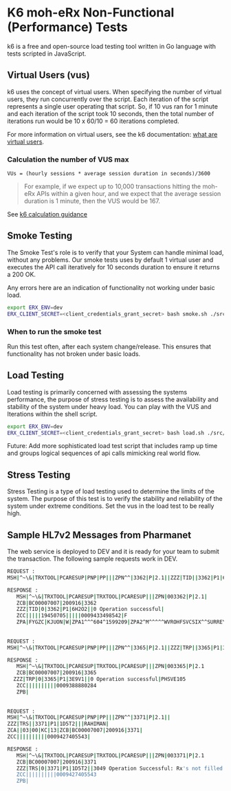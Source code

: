 # K6 moh-eRx Non-Functional (Performance) Tests

k6 is a free and open-source load testing tool written in Go language with tests scripted in JavaScript.

## Virtual Users (vus)

k6 uses the concept of virtual users. When specifying the number of virtual users, they run concurrently over the script. Each iteration of the script represents a single user operating that script. So, if 10 vus ran for 1 minute and each iteration of the script took 10 seconds, then the total number of iterations run would be 10 x 60/10 = 60 iterations completed.

For more information on virtual users, see the k6 documentation: [what are virtual users](https://k6.io/docs/cloud/cloud-faq/what-are-vus-virtual-users).

### Calculation the number of VUS max

```code
VUs = (hourly sessions * average session duration in seconds)/3600
```

> For example, if we expect up to 10,000 transactions hitting the moh-eRx APIs within a given hour, and we expect that the average session duration is 1 minute, then the VUS would be 167.

See [k6 calculation guidance](https://k6.io/docs/cloud/cloud-faq/what-are-vus-virtual-users)

## Smoke Testing

The Smoke Test's role is to verify that your System can handle minimal load, without any problems. 
Our smoke tests uses by default 1 virtual user and executes the API call iteratively for 10 seconds duration to ensure it returns a 200 OK.

Any errors here are an indication of functionality not working under basic load.

```bash
export ERX_ENV=dev
ERX_CLIENT_SECRET=<client_credentials_grant_secret> bash smoke.sh ./src/MedicationRequest.js
```

### When to run the smoke test

Run this test often, after each system change/release.  This ensures that functionality has not broken under basic loads.

## Load Testing

Load testing is primarily concerned with assessing the systems performance, the purpose of stress testing is to assess the availability and stability of the system under heavy load. You can play with the VUS and Iterations within the shell script.

```bash
export ERX_ENV=dev
ERX_CLIENT_SECRET=<client_credentials_grant_secret> bash load.sh ./src/Patient.js
```
Future: Add more sophisticated load test script that includes ramp up time and groups logical sequences of api calls mimicking real world flow.

## Stress Testing

Stress Testing is a type of load testing used to determine the limits of the system. The purpose of this test is to verify the stability and reliability of the system under extreme conditions. Set the vus in the load test to be really high.

## Sample HL7v2 Messages from Pharmanet

The web service is deployed to DEV and it is ready for your team to submit the transaction. The following sample requests work in DEV.

```bash
REQUEST :
MSH|^~\&|TRXTOOL|PCARESUP|PNP|PP|||ZPN^^|3362|P|2.1||ZZZ|TID||3362|P1|6H2O2||ZCA||03|00|KC|13ZCB|BC00007007|200916|3362|ZCC||||||||||0009433498542|

RESPONSE :
   MSH|^~\&|TRXTOOL|PCARESUP|TRXTOOL|PCARESUP|||ZPN|003362|P|2.1|
   ZCB|BC00007007|200916|3362
   ZZZ|TID|0|3362|P1|6H2O2||0 Operation successful|
   ZCC|||||19450705|||||0009433498542|F
   ZPA|FYGZC|KJUON|W|ZPA1^^^604^1599209|ZPA2^M^^^^^WVROHFSVCSIX^^SURREY^CAN^V4A3B0^^BC^^^^^^^^^
 
 
REQUEST :
MSH|^~\&|TRXTOOL|PCARESUP|PNP|PP|||ZPN^^|3365|P|2.1||ZZZ|TRP||3365|P1|3E9V1|||PHSVE105|ZCA||03|00|KC|13|ZCB|BC00007007|200916|3365|ZCC||||||||||0009388880284|

RESPONSE :
   MSH|^~\&|TRXTOOL|PCARESUP|TRXTOOL|PCARESUP|||ZPN|003365|P|2.1
   ZCB|BC00007007|200916|3365
  ZZZ|TRP|0|3365|P1|3E9V1||0 Operation successful|PHSVE105
   ZCC||||||||||0009388880284
   ZPB|
 
 
REQUEST :
MSH|^~\&|TRXTOOL|PCARESUP|PNP|PP|||ZPN^^|3371|P|2.1||
ZZZ|TRS||3371|P1|1D5T2|||RAHIMAN|
ZCA||03|00|KC|13|ZCB|BC00007007|200916|3371|
ZCC||||||||||0009427405543|

RESPONSE :
   MSH|^~\&|TRXTOOL|PCARESUP|TRXTOOL|PCARESUP|||ZPN|003371|P|2.1
   ZCB|BC00007007|200916|3371
   ZZZ|TRS|0|3371|P1|1D5T2||3049 Operation Successful: Rx's not filled here.|RAHIMAN
   ZCC||||||||||0009427405543
   ZPB|
 ```

